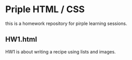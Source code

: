 # Priple HTML / CSS

this is a homework repository for pirple learning sessions.

## HW1.html
HW1 is about writing a recipe using lists and images.
